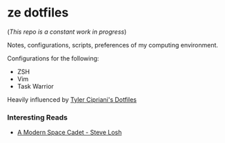 ze dotfiles
========

(*This repo is a constant work in progress*)

Notes, configurations, scripts, preferences of my computing environment.

Configurations for the following:
  - ZSH
  - Vim
  - Task Warrior

Heavily influenced by [Tyler Cipriani's Dotfiles](https://github.com/thcipriani/dotfiles)

### Interesting Reads

- [A Modern Space Cadet - Steve Losh](http://stevelosh.com/blog/2012/10/a-modern-space-cadet/)
